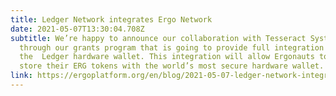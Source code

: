 ```yaml
---
title: Ledger Network integrates Ergo Network
date: 2021-05-07T13:30:04.708Z
subtitle: We’re happy to announce our collaboration with Tesseract Systems
  through our grants program that is going to provide full integration with
  the  Ledger hardware wallet. This integration will allow Ergonauts to safely
  store their ERG tokens with the world’s most secure hardware wallet.
link: https://ergoplatform.org/en/blog/2021-05-07-ledger-network-integrates-ergo-network/
---
```

